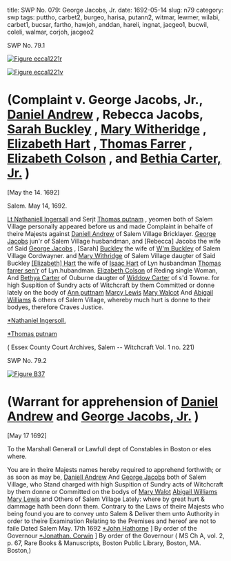 title: SWP No. 079: George Jacobs, Jr.
date: 1692-05-14
slug: n79
category: swp
tags: puttho, carbet2, burgeo, harisa, putann2, witmar, lewmer, wilabi, carbet1, bucsar, fartho, hawjoh, anddan, hareli, ingnat, jacgeo1, bucwil, coleli, walmar, corjoh, jacgeo2




<div markdown class="doc" id="n79.1">

<div class="doc_id">SWP No. 79.1</div>



<span markdown class="figure">[![Figure ecca1221r](archives/ecca/thumb/ecca1221r.jpg)](archives/ecca/large/ecca1221r.jpg)</span>



<span markdown class="figure">[![Figure ecca1221v](archives/ecca/thumb/ecca1221v.jpg)](archives/ecca/large/ecca1221v.jpg)</span>


# (Complaint v. George Jacobs, Jr., [Daniel Andrew](/tag/anddan.html) , Rebecca Jacobs, [Sarah Buckley](/tag/bucsar.html) , [Mary Witheridge](/tag/witmar.html) , [Elizabeth Hart](/tag/hareli.html) , [Thomas Farrer](/tag/fartho.html) , [Elizabeth Colson](/tag/coleli.html) , and [Bethia Carter, Jr.](/tag/carbet2.html) )

[May the 14. 1692]

Salem.  May 14, 1692. 

[Lt Nathaniell Ingersall](/tag/ingnat.html) and Serjt [Thomas putnam](/tag/puttho.html) , yeomen both of Salem Village personally appeared before us and made Complaint in behalfe of theire Majests against [Daniell Andrew](/tag/anddan.html) of Salem Village Bricklayer. [George Jacobs](/tag/jacgeo1.html) jun'r of Salem Village husbandman, and [Rebecca] Jacobs  the wife of Said [George Jacobs](/tag/jacgeo2.html) , [Sarah] [Buckley](/tag/bucsar.html) the wife of [W'm Buckley](/tag/bucwil.html) of Salem Village Cordwayner. and [Mary Withridge](/tag/witmar.html) of Salem Village daugter of Said Buckley [[Elizabeth] Hart](/tag/hareli.html) the wife of [Isaac Hart](/tag/harisa.html) of Lyn husbandman [Thomas farrer sen'r](/tag/fartho.html) of Lyn.hubandman. [Elizabeth Colson](/tag/coleli.html) of Reding single Woman, And [Bethya Carter](/tag/carbet2.html) of Ouburne daugter of [Widdow Carter](/tag/carbet1.html) of s'd Towne. for high Suspition of Sundry acts of Witchcraft by them Committed or donne lately on the body of [Ann puttnam](/tag/putann2.html) [Marcy Lewis](/tag/lewmer.html) [Mary Walcot](/tag/walmar.html) And [Abigail Williams](/tag/wilabi.html) & others of Salem Village, whereby much hurt is donne to their bodyes, therefore Craves Justice.

[*Nathaniel Ingersoll.](/tag/ingnat.html)

[*Thomas putnam](/tag/puttho.html)

( Essex County Court Archives, Salem -- Witchcraft Vol. 1 no. 221)


</div>



<div markdown class="doc" id="n79.2">

<div class="doc_id">SWP No. 79.2</div>



<span markdown class="figure">[![Figure B37](archives/BPL/gifs/B37.gif)](archives/BPL/LARGE/B37.jpg)</span>


# (Warrant for apprehension of [Daniel Andrew](/tag/anddan.html) and [George Jacobs, Jr.](/tag/jacgeo2.html) )

[May 17 1692]

To the Marshall Generall or Lawfull dept of Constables in Boston or eles where. 

You are in theire Majests names hereby required to apprehend forthwith; or as soon as may be, [Daniell Andrew](/tag/anddan.html) And [George Jacobs](/tag/jacgeo2.html) both of Salem Village, who Stand charged with high Suspition of Sundry acts of Witchcraft by them donne or Committed on the bodys of [Mary Walot](/tag/walmar.html) [Abigail Williams](/tag/wilabi.html) [Mary Lewis](/tag/lewmer.html) and Others of Salem Village Lately: where by great hurt & dammage hath been donn them. Contrary to the Laws of theire Majests who being found you are to convey unto Salem & Deliver them unto Authority in order to theire Examination Relating to the Premises and hereof are not to faile
Dated Salem  May. 17th 1692  [*John Hathorne](/tag/hawjoh.html) ] By order of the Governour [*Jonathan. Corwin](/tag/corjoh.html) ] By order of the Governour ( MS Ch A, vol. 2, p. 67, Rare Books & Manuscripts, Boston Public Library, Boston, MA. Boston,)

</div>

